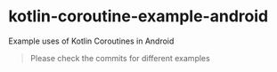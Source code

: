 # kotlin-coroutine-example-android
Example uses of Kotlin Coroutines in Android

> Please check the commits for different examples
